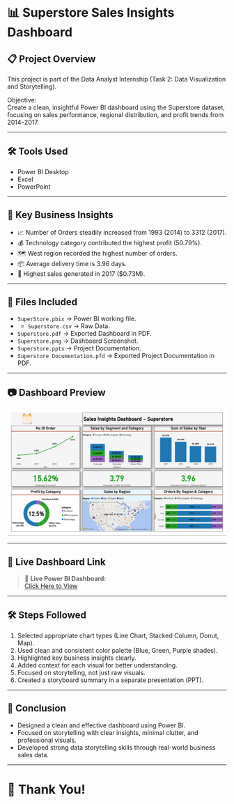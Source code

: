 # 📊 Superstore Sales Insights Dashboard

## 📋 Project Overview
This project is part of the Data Analyst Internship (Task 2: Data Visualization and Storytelling).

Objective:  
Create a clean, insightful Power BI dashboard using the Superstore dataset, focusing on sales performance, regional distribution, and profit trends from 2014–2017.

---

## 🛠 Tools Used
- Power BI Desktop
- Excel
- PowerPoint

---

## 🎯 Key Business Insights
- 📈 Number of Orders steadily increased from 1993 (2014) to 3312 (2017).
- 💰 Technology category contributed the highest profit (50.79%).
- 🗺️ West region recorded the highest number of orders.
- 📦 Average delivery time is 3.96 days.
- 🎯 Highest sales generated in 2017 ($0.73M).

---

## 📂 Files Included
- `SuperStore.pbix` → Power BI working file.
- - `Superstore.csv` → Raw Data.
- `Superstore.pdf` → Exported Dashboard in PDF.
- `Superstore.png` → Dashboard Screenshot.
- `Superstore.pptx` → Project Documentation.
- `Superstore Documentation.pfd` → Exported Project Documentation in PDF.

---

## 📷 Dashboard Preview

![Dashboard Screenshot](Superstore.png)

---

## 🔗 Live Dashboard Link
> 🚀 **Live Power BI Dashboard:**  
> [Click Here to View](https://app.powerbi.com/view?r=eyJrIjoiMGIxZDZhMTktZjExYi00OGRjLWJjYjktMWQ3MWE4NDY4NTQyIiwidCI6IjUwMTcxNjkxLTExNDItNDFjMi1hNzZjLWM2MDljZDExMmYzZiJ9)  

---

## 🛠 Steps Followed
1. Selected appropriate chart types (Line Chart, Stacked Column, Donut, Map).
2. Used clean and consistent color palette (Blue, Green, Purple shades).
3. Highlighted key business insights clearly.
4. Added context for each visual for better understanding.
5. Focused on storytelling, not just raw visuals.
6. Created a storyboard summary in a separate presentation (PPT).

---

## 🚀 Conclusion
- Designed a clean and effective dashboard using Power BI.
- Focused on storytelling with clear insights, minimal clutter, and professional visuals.
- Developed strong data storytelling skills through real-world business sales data.

---

# 🌟 Thank You!

